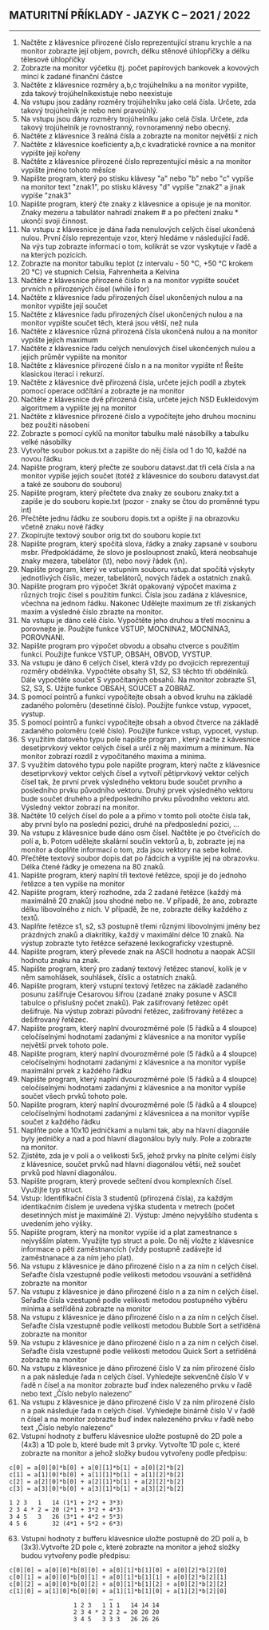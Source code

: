 ## MATURITNÍ PŘÍKLADY \- JAZYK C – 2021 / 2022
---
1. Načtěte z klávesnice přirozené číslo reprezentující stranu krychle a na monitor zobrazte její objem, povrch, délku stěnové úhlopříčky a délku tělesové úhlopříčky
2. Zobrazte na monitor výčetku (tj. počet papírových bankovek a kovových mincí k zadané finanční částce
3. Načtěte z klávesnice rozměry a,b,c trojúhelníku a na monitor vypište, zda takový trojúhelníkexistuje nebo neexistuje
4. Na vstupu jsou zadány rozměry trojúhelníku jako celá čísla. Určete, zda takový trojúhelník je nebo není pravoúhlý.
5. Na vstupu jsou dány rozměry trojúhelníku jako celá čísla. Určete, zda takový trojúhelník je rovnostranný, rovnoramenný nebo obecný.
6. Načtěte z klávesnice 3 reálná čísla a zobrazte na monitor největší z nich
7. Načtěte z klávesnice koeficienty a,b,c kvadratické rovnice a na monitor vypište její kořeny
8. Načtěte z klávesnice přirozené číslo reprezentující měsíc a na monitor vypište jméno tohoto měsíce
9. Napište program, který po stisku klávesy &quot;a&quot; nebo &quot;b&quot; nebo &quot;c&quot; vypíše na monitor text &quot;znak1&quot;, po stisku klávesy &quot;d&quot; vypíše &quot;znak2&quot; a jinak vypíše &quot;znak3&quot;
10. Napište program, který čte znaky z klávesnice a opisuje je na monitor. Znaky mezeru a tabulátor nahradí znakem # a po přečtení znaku \* ukončí svoji činnost.
11. Na vstupu z klávesnice je dána řada nenulových celých čísel ukončená nulou. První číslo reprezentuje vzor, který hledáme v následující řadě. Na výs tup zobrazte informaci o tom, kolikrát se vzor vyskytuje v řadě a na kterých pozicích.
12. Zobrazte na monitor tabulku teplot (z intervalu - 50 °C, +50 °C krokem 20 °C) ve stupních Celsia, Fahrenheita a Kelvina
13. Načtěte z klávesnice přirozené číslo n a na monitor vypište součet prvních n přirozených čísel (while i for)
14. Načtěte z klávesnice řadu přirozených čísel ukončených nulou a na monitor vypište její součet
15. Načtěte z klávesnice řadu přirozených čísel ukončených nulou a na monitor vypište součet těch, která jsou větší, než nula
16. Načtěte z klávesnice různá přirozená čísla ukončená nulou a na monitor vypište jejich maximum
17. Načtěte z klávesnice řadu celých nenulových čísel ukončených nulou a jejich průměr vypište na monitor
18. Načtěte z klávesnice přirozené číslo n a na monitor vypište n! Řešte klasickou iterací i rekurzí.
19. Načtěte z klávesnice dvě přirozená čísla, určete jejich podíl a zbytek pomocí operace odčítání a zobrazte je na monitor
20. Načtěte z klávesnice dvě přirozená čísla, určete jejich NSD Eukleidovým algoritmem a vypište jej na monitor
21. Načtěte z klávesnice přirozené číslo a vypočítejte jeho druhou mocninu bez použití násobení
22. Zobrazte s pomocí cyklů na monitor tabulku malé násobilky a tabulku velké násobilky
23. Vytvořte soubor pokus.txt a zapište do něj čísla od 1 do 10, každé na novou řádku
24. Napište program, který přečte ze souboru datavst.dat tři celá čísla a na monitor vypíše jejich součet (totéž z klávesnice do souboru datavyst.dat a také ze souboru do souboru)
25. Napište program, který přečtete dva znaky ze souboru znaky.txt a zapíše je do souboru kopie.txt (pozor \- znaky se čtou do proměnné typu int)
26. Přečtěte jednu řádku ze souboru dopis.txt a opište ji na obrazovku včetně znaku nové řádky
27. Zkopírujte textový soubor orig.txt do souboru kopie.txt
28. Napište program, který spočítá slova, řádky a znaky zapsané v souboru msbr. Předpokládáme, že slovo je posloupnost znaků, která neobsahuje znaky mezera, tabelátor (\\t), nebo nový řádek (\\n).
29. Napište program, který ve vstupním souboru vstup.dat spočítá výskyty jednotlivých číslic, mezer, tabelátorů, nových řádek a ostatních znaků.
30. Napište program pro výpočet 3krát opakovaný výpočet maxima z různých trojic čísel s použitím funkcí. Čísla jsou zadána z klávesnice, včechna na jednom řádku. Nakonec Udělejte maximum ze tří získaných maxim a výsledné číslo zbrazte na monitor.
31. Na vstupu je dáno celé číslo. Vypočtěte jeho druhou a třetí mocninu a porovnejte je. Použijte funkce VSTUP, MOCNINA2, MOCNINA3, POROVNANI.
32. Napište program pro výpočet obvodu a obsahu ctverce s použitím funkcí. Použijte funkce VSTUP, OBSAH, OBVOD, VYSTUP.
33. Na vstupu je dáno 6 celých čísel, která vždy po dvojicích reprezentují rozměry obdélníka. Vypočtěte obsahy S1, S2, S3 těchto tří obdélníků. Dále vypočtěte součet S  vypočítaných obsahů. Na monitor zobrazte S1, S2, S3, S. Užijte funkce OBSAH, SOUCET a ZOBRAZ.
34. S pomocí pointrů a funkcí vypočítejte obsah a obvod kruhu na základě zadaného poloměru (desetinné číslo). Použijte funkce vstup, vypocet, vystup.
35. S pomocí pointrů a funkcí vypočítejte obsah a obvod čtverce na základě zadaného poloměru (celé číslo). Použijte funkce vstup, vypocet, vystup.
36. S využitím datového typu pole napište program , který načte z kávesnice desetiprvkový vektor celých čísel a určí z něj maximum a minimum. Na monitor zobrazí rozdíl z vypočítaného maxima a minima.
37. S využitím datového typu pole napište program, který načte z klávesnice desetiprvkový vektor celých čísel a vytvoří pětiprvkový vektor celých čísel tak, že první prvek výsledného vektoru bude součet prvního a posledního prvku původního vektoru. Druhý prvek výsledného vektoru bude součet druhého a předposledního prvku původního vektoru atd. Výsledný vektor zobrazí na monitor.
38. Načtěte 10 celých čísel do pole a a přímo v tomto poli otočte čísla tak, aby první bylo na poslední pozici, druhé na předposlední pozici, …
39. Na vstupu z klávesnice bude dáno osm čísel. Načtěte je po čtveřicích do polí a, b. Potom udělejte skalární součin vektorů a, b, zobrazte jej na monitor a doplňte informací o tom, zda jsou vektory na sebe kolmé.
40. Přečtěte textový soubor dopis.dat po řádcích a vypište jej na obrazovku. Délka čtené řádky je omezena na 80 znaků.
41. Napište program, který naplní tři textové řetězce, spojí je do jednoho řetězce a ten vypíše na monitor
42. Napište program, který rozhodne, zda 2 zadané řetězce (každý má maximálně 20 znaků) jsou shodné nebo ne. V případě, že ano, zobrazte délku libovolného z nich. V případě, že ne, zobrazte délky každého z textů.
43. Naplňte řetězce s1, s2, s3 postupně třemi různými libovolnými jmény bez prázdných znaků a diakritiky, každý v maximální délce 10 znaků. Na výstup zobrazte tyto řetězce seřazené lexikograficky vzestupně.
44. Napište program, který převede znak na ASCII hodnotu a naopak ACSII hodnotu znaku na znak.
45. Napište program, který pro zadaný textový řetězec stanoví, kolik je v něm samohlásek, souhlásek, číslic a ostatních znaků.
46. Napište program, který vstupní textový řetězec na základě zadaného posunu zašifruje Cesarovou šifrou (zadané znaky posune v ASCII tabulce o příslušný počet znaků). Pak zašifrovaný řetězec opět dešifruje. Na výstup zobrazí původní řetězec, zašifrovaný řetězec a dešifrovaný řetězec.
47. Napište program, který naplní dvourozměrné pole (5 řádků a 4 sloupce) celočíselnými hodnotami zadanými z klávesnice a na monitor vypíše největší prvek tohoto pole.
48. Napište program, který naplní dvourozměrné pole (5 řádků a 4 sloupce) celočíselnými hodnotami zadanými z klávesnice a na monitor vypíše maximální prvek z každého řádku
49. Napište program, který naplní dvourozměrné pole (5 řádků a 4 sloupce) celočíselnými hodnotami zadanými z klávesnice a na monitor vypíše součet všech prvků tohoto pole.
50. Napište program, který naplní dvourozměrné pole (5 řádků a 4 sloupce) celočíselnými hodnotami zadanými z klávesnicea a na monitor vypíše součet z každého řádku
51. Naplňte pole a 10x10 jedničkami a nulami tak, aby na hlavní diagonále byly jedničky a nad a pod hlavní diagonálou byly nuly. Pole a zobrazte na monitor.
52. Zjistěte, zda je v poli a o velikosti 5x5, jehož prvky na plníte celými čísly z klávesnice, součet prvků nad hlavní diagonálou větší, než součet prvků pod hlavní diagonálou.
53. Napište program, který provede sečtení dvou komplexních čísel. Využijte typ struct.
54. Vstup: Identifikační čísla 3 studentů (přirozená čísla), za každým identikačním číslem je uvedena výška studenta v metrech (počet desetinných míst je maximálně 2). Výstup: Jméno nejvyššího studenta s uvedením jeho výšky.
55. Napište program, který na monitor vypíše id a plat zamestnance s nejvyšším platem. Využijte typ struct a pole. Do něj vložte z klávesnice informace o pěti zaměstnancích (vždy postupně zadávejte id zaměstnanace a za ním jeho plat).
56. Na vstupu z klávesnice je dáno přirozené číslo n a za ním n celých čísel. Seřaďte čísla vzestupně podle velikosti metodou vsouvání a setříděná zobrazte na monitor
57. Na vstupu z klávesnice je dáno přirozené číslo n a za ním n celých čísel. Seřaďte čísla vzestupně podle velikosti metodou postupného výběru minima a setříděná zobrazte na monitor
58. Na vstupu z klávesnice je dáno přirozené číslo n a za ním n celých čísel. Seřaďte čísla vzestupně podle velikosti metodou Bubble Sort a setříděná zobrazte na monitor
59. Na vstupu z klávesnice je dáno přirozené číslo n a za ním n celých čísel. Seřaďte čísla vzestupně podle velikosti metodou Quick Sort a setříděná zobrazte na monitor
60. Na vstupu z klávesnice je dáno přirozené číslo V za ním přirozené číslo n a pak následuje řada n celých čísel. Vyhledejte sekvenčně číslo V v řadě n čísel a na monitor zobrazte buď index nalezeného prvku v řadě nebo text „Číslo nebylo nalezeno“
61. Na vstupu z klávesnice je dáno přirozené číslo V za ním přirozené číslo n a pak následuje řada n celých čísel. Vyhledejte binárně číslo V v řadě n čísel a na monitor zobrazte buď index nalezeného prvku v řadě nebo text „Číslo nebylo nalezeno“
62. Vstupní hodnoty z bufferu klávesnice uložte postupně do 2D pole a (4x3) a 1D pole b, které bude mít 3 prvky. Vytvořte 1D pole c, které zobrazte na monitor a jehož složky budou vytvořeny podle předpisu:

```
c[0] = a[0][0]*b[0] + a[0][1]*b[1] + a[0][2]*b[2]
c[1] = a[1][0]*b[0] + a[1][1]*b[1] + a[1][2]*b[2]
c[2] = a[2][0]*b[0] + a[2][1]*b[1] + a[2][2]*b[2]
c[3] = a[3][0]*b[0] + a[3][1]*b[1] + a[3][2]*b[2]

1 2 3   1   14 (1*1 + 2*2 + 3*3)
2 3 4 * 2 = 20 (2*1 + 3*2 + 4*3)
3 4 5   3   26 (3*1 + 4*2 + 5*3)
4 5 6       32 (4*1 + 5*2 + 6*3) 
```

63. Vstupní hodnoty z bufferu klávesnice uložte postupně do 2D polí a, b (3x3).Vytvořte 2D pole c, které zobrazte na monitor a jehož složky budou vytvořeny podle předpisu:
```
c[0][0] = a[0][0]*b[0][0] + a[0][1]*b[1][0] + a[0][2]*b[2][0]
c[0][1] = a[0][0]*b[0][1] + a[0][1]*b[1][1] + a[0][2]*b[2][1]
c[0][2] = a[0][0]*b[0][2] + a[0][1]*b[1][2] + a[0][2]*b[2][2]
c[1][0] = a[1][0]*b[0][0] + a[1][1]*b[1][0] + a[1][2]*b[2][0]
                            …
                  1 2 3   1 1 1   14 14 14
                  2 3 4 * 2 2 2 = 20 20 20
                  3 4 5   3 3 3   26 26 26
```